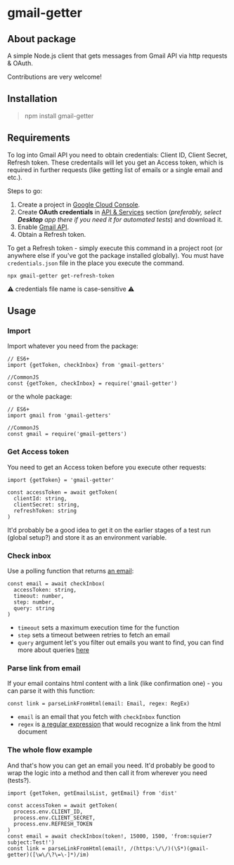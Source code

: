 # gmail-getter

## About package
A simple Node.js client that gets messages from Gmail API via http requests & OAuth. 

Contributions are very welcome!

## Installation
> npm install gmail-getter

## Requirements
To log into Gmail API you need to obtain credentials: Client ID, Client Secret, Refresh token.
These credentails will let you get an Access token, which is required in further requests (like getting list of emails or a single email and etc.).

Steps to go:
1. Create a project in [Google Cloud Console](https://console.cloud.google.com/).
2. Create **OAuth credentials** in [API & Services](https://console.cloud.google.com/apis/credentials) section (_preferably, select **Desktop** app there if you need it for automated tests_) and download it.
3. Enable [Gmail API](https://console.cloud.google.com/apis/library/gmail.googleapis.com).
4. Obtain a Refresh token.

To get a Refresh token - simply execute this command in a project root (or anywhere else if you've got the package installed globally). You must have `credentials.json` file in the place you execute the command.

```
npx gmail-getter get-refresh-token
```

⚠️ credentials file name is case-sensitive ⚠️

## Usage
### Import
Import whatever you need from the package:

```
// ES6+
import {getToken, checkInbox} from 'gmail-getters'

//CommonJS
const {getToken, checkInbox} = require('gmail-getter')
```

or the whole package:

```
// ES6+
import gmail from 'gmail-getters'

//CommonJS
const gmail = require('gmail-getters')
```

### Get Access token
You need to get an Access token before you execute other requests:

```
import {getToken} = 'gmail-getter'

const accessToken = await getToken(
  clientId: string, 
  clientSecret: string, 
  refreshToken: string
)
```

It'd probably be a good idea to get it on the earlier stages of a test run (global setup?) and store it as an environment variable.

### Check inbox
Use a polling function that returns [an email](https://developers.google.com/gmail/api/reference/rest/v1/users.messages/get#response-body):

```
const email = await checkInbox(
  accessToken: string, 
  timeout: number, 
  step: number, 
  query: string
)
```

* `timeout` sets a maximum execution time for the function
* `step` sets a timeout between retries to fetch an email
* `query` argument let's you filter out emails you want to find, you can find more about queries [here](https://support.google.com/mail/answer/7190)

### Parse link from email
If your email contains html content with a link (like confirmation one) - you can parse it with this function:

```
const link = parseLinkFromHtml(email: Email, regex: RegEx)
```

* `email` is an email that you fetch with `checkInbox` function
* `regex` is [a regular expression](https://regex101.com/r/f3RXKp/1) that would recognize a link from the html document

### The whole flow example
And that's how you can get an email you need. It'd probably be good to wrap the logic into a method and then call it from wherever you need (tests?).

```
import {getToken, getEmailsList, getEmail} from 'dist'

const accessToken = await getToken(
  process.env.CLIENT_ID, 
  process.env.CLIENT_SECRET, 
  process.env.REFRESH_TOKEN
)
const email = await checkInbox(token!, 15000, 1500, 'from:squier7 subject:Test!')
const link = parseLinkFromHtml(email!, /(https:\/\/)(\S*)(gmail-getter)([\w\/\?\=\-]*)/im)
```
